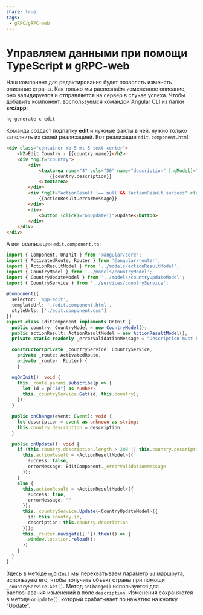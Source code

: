 ```yaml
---
share: true
tags:
 - gRPC/gRPC-web
---
```

# Управляем данными при помощи TypeScript и gRPC-web
Наш компонент для редактирования будет позволять изменять описание страны. Как только мы распознаём измененное описание, оно валидируется и отправляется на сервер в случае успеха.
Чтобы добавить компонент, воспользуемся командой Angular CLI из папки **src/app**:
```bash
ng generate c edit
```
Команда создаст подпапку **edit** и нужные файлы в ней, нужно только заполнить их своей реализацией.
Вот реализация `edit.component.html`:
```html
<div class="container mb-5 mt-5 text-center">
    <h2>Edit Country - {{country.name}}</h2>
    <div *ngIf="country">
        <div>
            <textarea rows="4" cols="50" name="description" [ngModel]="country?.description" (ngModelChange)="onChange($event)">
                {{country.description}}
            </textarea>
        </div>
        <div *ngIf="actionResult !== null && !actionResult.success" class="text-danger">
            {{actionResult.errorMessage}}
        </div>
        <div>
            <button (click)="onUpdate()">Update</button>
        </div>
    </div>
</div>
```
А вот реализация `edit.component.ts`:
```ts
import { Component, OnInit } from '@angular/core';
import { ActivatedRoute, Router } from '@angular/router';
import { ActionResultModel } from '../models/actionResultModel';
import { CountryModel } from '../models/countryModel';
import { CountryUpdateModel } from '../models/countryUpdateModel';
import { CountryService } from '../services/countryService';  

@Component({
  selector: 'app-edit',
  templateUrl: './edit.component.html',
  styleUrls: ['./edit.component.css']
})
export class EditComponent implements OnInit {
  public country: CountryModel = new CountryModel();
  public actionResult: ActionResultModel = new ActionResultModel();
  private static readonly _errorValidationMessage = "Description must be between 20 and 200 characters";  

  constructor(private _countryService: CountryService,
    private _route: ActivatedRoute,
    private _router: Router) {
    }  

  ngOnInit(): void {
    this._route.params.subscribe(p => {
      let id = p["id"] as number;
      this._countryService.Get(id, this.country);
    });
  }  

  public onChange(event: Event): void {
    let description = event as unknown as string;
    this.country.description = description;
  }  

  public onUpdate(): void {
    if (this.country.description.length > 200 || this.country.description.length < 20) {
      this.actionResult = <ActionResultModel>({
        success: false,
        errorMessage: EditComponent._errorValidationMessage
      });
    }
    else {
      this.actionResult = <ActionResultModel>({
        success: true,
        errorMessage: ""
      });
      this._countryService.Update(<CountryUpdateModel>({
        id: this.country.id,
        description: this.country.description
      }));
      this._router.navigate(['']).then(() => {
        window.location.reload();
      })
    }
  }
}
```
Здесь в методе `ngOnInit` мы перехватываем параметр `id` маршрута, используем его, чтобы получить объект страны при помощи `_countryService.Get()`. Метод `onChange()` используется для распознавания изменений в поле `description`. Изменения сохраняются в методе `onUpdate()`, который срабатывает по нажатию на кнопку “Update”.